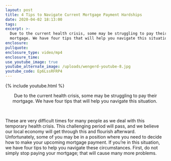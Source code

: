 ```yaml
---
layout: post
title: 4 Tips to Navigate Current Mortgage Payment Hardships
date: 2020-04-02 18:13:00
tags:
excerpt: >-
  Due to the current health crisis, some may be struggling to pay their
  mortgage. We have four tips that will help you navigate this situation.
enclosure:
pullquote:
enclosure_type: video/mp4
enclosure_time:
use_youtube_image: true
youtube_alternate_image: /uploads/wengerd-youtube-8.jpg
youtube_code: Ep6LssRFRP4
---
```


{% include youtube.html %}

<center>Due to the current health crisis, some may be struggling to pay their mortgage. We have four tips that will help you navigate this situation.&nbsp;</center>

&nbsp;

These are very difficult times for many people as we deal with this temporary health crisis. This challenging period will pass, and we believe our local economy will get through this and flourish afterward. Unfortunately, some of you may be in a position where you need to decide how to make your upcoming mortgage payment. If you’re in this situation, we have four tips to help you navigate these circumstances. First, do not simply stop paying your mortgage; that will cause many more problems.
